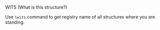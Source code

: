WITS (What is this structure?)

Use `\wits` command to get registry name of all structures where you are standing.